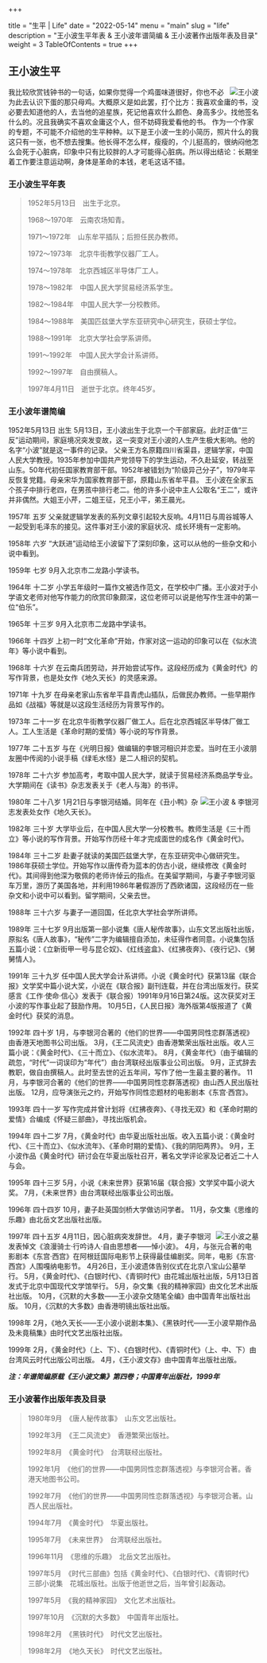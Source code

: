 +++

title = "生平 | Life"
date = "2022-05-14"
menu = "main"
slug = "life"
description = "王小波生平年表 & 王小波年谱简编 & 王小波著作出版年表及目录"
weight = 3
TableOfContents = true
+++

王小波生平
----

<span style="float:right">![王小波](/images/wangtwo.jpeg "王小波")</span>

我比较欣赏钱钟书的一句话，如果你觉得一个鸡蛋味道很好，你也不必为此去认识下蛋的那只母鸡。大概原义是如此罢，打个比方：我喜欢金庸的书，没必要去知道他的人，去当他的追星族，死记他喜欢什么颜色、身高多少。找他签名什么的。况且我确实不喜欢金庸这个人，但不妨碍我爱看他的书。
作为一个作家的专题，不可能不介绍他的生平种种。以下是王小波一生的小简历，照片什么的我这只有一张，也不想去搜集。他长得不怎么样，瘦瘦的，个儿挺高的，很纳闷他怎么会死于心脏病，印象中只有比较胖的人才可能得心脏病。所以得出结论：长期坐着工作要注意运动啊，身体是革命的本钱，老毛这话不错。

### 王小波生平年表

> 1952年5月13日　出生于北京。
> 
> 1968～1970年　云南农场知青。
> 
> 1971～1972年　山东牟平插队；后担任民办教师。
> 
> 1972～1973年　北京牛街教学仪器厂工人。
> 
> 1974～1978年　北京西城区半导体厂工人。
> 
> 1978～1982年　中国人民大学贸易经济系学生。
> 
> 1982～1984年　中国人民大学一分校教师。
> 
> 1984～1988年　美国匹兹堡大学东亚研究中心研究生，获硕士学位。
> 
> 1988～1991年　北京大学社会学系讲师。
> 
> 1991～1992年　中国人民大学会计系讲师。
> 
> 1992～1997年　自由撰稿人。
> 
> 1997年4月11日　逝世于北京。终年45岁。

### 王小波年谱简编

1952年5月13日 出生
5月13日，王小波出生于北京一个干部家庭。此时正值“三反”运动期间，家庭境况突发变故，这一突变对王小波的人生产生极大影响。他的名字“小波”就是这一事件的记录。
父亲王方名原籍四川省渠县，逻辑学家，中国人民大学教授。1935年参加中国共产党领导下的学生运动，不久赴延安，转战至山东。50年代初任国家教育部干部。1952年被错划为“阶级异己分子”，1979年平反恢复党籍。母亲宋华为国家教育部干部，原籍山东省牟平县。
王小波在全家五个孩子中排行老四，在男孩中排行老二。他的许多小说中主人公取名“王二”，或许并非偶然。大姐王小芹，二姐王征，兄王小平，弟王晨光。

1957年 五岁
父亲就逻辑学发表的系列文章引起较大反响。4月11日与周谷城等人一起受到毛泽东的接见。这件事对王小波的家庭状况、成长环境有一定影响。

1958年 六岁
“大跃进”运动给王小波留下了深刻印象，这可以从他的一些杂文和小说中看到。

1959年 七岁
9月入北京市二龙路小学读书。

1964年 十二岁
小学五年级时一篇作文被选作范文，在学校中广播。王小波对于小学语文老师对他写作能力的欣赏印象颇深，这位老师可以说是他写作生涯中的第一位“伯乐”。

1965年 十三岁
9月入北京市二龙路中学读书。

1966年 十四岁
上初一时“文化革命”开始，作家对这一运动的印象可以在《似水流年》等小说中看到。

1968年 十六岁
在云南兵团劳动，并开始尝试写作。这段经历成为《黄金时代》的写作背景，也是处女作《地久天长》的灵感来源。

1971年 十九岁
在母亲老家山东省牟平县青虎山插队，后做民办教师。一些早期作品如《战福》等就是以这段生活经历为背景写作的。

1973年 二十一岁
在北京牛街教学仪器厂做工人。后在北京西城区半导体厂做工人。工人生活是《革命时期的爱情》等小说的写作背景。

1977年 二十五岁
与在《光明日报》做编辑的李银河相识并恋爱。当时在王小波朋友圈中传阅的小说手稿《绿毛水怪》是二人相识的契机。

1978年 二十六岁
参加高考，考取中国人民大学，就读于贸易经济系商品学专业。大学期间在《读书》杂志发表关于《老人与海》的书评。

<span style="float:right">![王小波 & 李银河](/images/wangli.jpeg "王小波 & 李银河")</span>

1980年 二十八岁
1月21日与李银河结婚。同年在《丑小鸭》杂志发表处女作《地久天长》。

1982年 三十岁
大学毕业后，在中国人民大学一分校教书。教师生活是《三十而立》等小说的写作背景。开始写作历经十年才完成面世的成名作《黄金时代》。

1984年 三十二岁
赴妻子就读的美国匹兹堡大学，在东亚研究中心做研究生。1986年获硕士学位。开始写作以唐传奇为蓝本的仿古小说，继续修改《黄金时代》。其间得到他深为敬佩的老师许倬云的指点。在美留学期间，与妻子李银河驱车万里，游历了美国各地，并利用1986年暑假游历了西欧诸国，这段经历在一些杂文和小说中可以看到。留学期间，父亲去世。

1988年 三十六岁
与妻子一道回国，任北京大学社会学所讲师。

1989年 三十七岁
9月出版第一部小说集《唐人秘传故事》，山东文艺出版社出版，原拟名《唐人故事》，“秘传”二字为编辑擅自添加，未征得作者同意。小说集包括五篇小说：《立新街甲一号与昆仑奴》、《红线盗盒》、《红拂夜奔》、《夜行记》、《舅舅情人》。

1991年 三十九岁
任中国人民大学会计系讲师。小说《黄金时代》获第13届《联合报》文学奖中篇小说大奖，小说在《联合报》副刊连载，并在台湾出版发行。获奖感言《工作·使命·信心》发表于《联合报）1991年9月16日第24版。这次获奖对王小波的写作事业起了鼓励作用。
10月5日，《人民日报》海外版第4版报道了《黄金时代》获奖的消息。

1992年 四十岁
1月，与李银河合著的《他们的世界——中国男同性恋群落透视》由香港天地图书公司出版。
3月，《王二风流史》由香港繁荣出版社出版。收人三篇小说：《黄金时代》、《三十而立》、《似水流年》。
8月，《黄金年代》（由于编辑的疏忽，“时代”一词误印为“年代”）由台湾联经出版事业公司出版。
9月，正式辞去教职，做自由撰稿人。此时至去世的近五年间，写作了他一生最主要的著作。
11月，与李银河合著的《他们的世界——中国男同性恋群落透视》由山西人民出版社出版。
12月，应导演张元之约，开始写作同性恋题材的电影剧本《东宫·西宫》。

1993年 四十一岁
写作完成并曾计划将《红拂夜奔》、《寻找无双》和《革命时期的爱情》合编成《怀疑三部曲》，寻找出版机会。

1994年 四十二岁
7月，《黄金时代》由华夏出版社出版。收入五篇小说：《黄金时代》、《三十而立》、《似水流年》、《革命时期的爱情》、《我的阴阳两界》。
9月，王小波作品《黄金时代》研讨会在华夏出版社召开，著名文学评论家及记者近二十人与会。

1995年 四十三岁
5月，小说《未来世界》获第16届《联合报》文学奖中篇小说大奖。
7月，《未来世界》由台湾联经出版事业公司出版。

1996年 四十四岁
10月，妻子赴英国剑桥大学做访问学者。
11月，杂文集《思维的乐趣》由北岳文艺出版社出版。

<span style="float:right">![王小波之墓](/images/wangtumb.jpeg "王小波之墓")</span>

1997年 四十五岁
4月11日，因心脏病突发辞世。
4月，妻子李银河发表悼文《浪漫骑士·行吟诗人·自由思想者——悼小波》。
4月，与张元合著的电影剧本《东宫·西宫》在阿根廷国际电影节上获得最佳编剧奖。同年，电影《东宫·西宫》人围嘎纳电影节。
4月26日，王小波遗体告别仪式在北京八宝山公墓举行。
5月，《黄金时代》、《白银时代》、《青铜时代》由花城出版社出版，5月13日首发式于北京中国现代文学馆举行。
5月，杂文集《我的精神家园》由文化艺术出版社出版。
10月，《沉默的大多数——王小波杂文随笔全编》由中国青年出版社出版。
10月，《沉默的大多数》由香港明镜出版社出版。

1998年
2月，《地久天长——王小波小说剧本集》、《黑铁时代——王小波早期作品及未竟稿集》由时代文艺出版社出版。

1999年
2月，《黄金时代》（上、下）、《白银时代》、《青铜时代》（上、中、下）由台湾风云时代出版公司出版。
4月，《王小波文存》由中国青年出版社出版。

**_注：年谱简编原载《王小波文集》第四卷；中国青年出版社，1999年_**

### 王小波著作出版年表及目录

> 1980年9月　《唐人秘传故事》　山东文艺出版社。
> 
> 1992年3月　《王二风流史》　香港繁荣出版社。
> 
> 1992年8月　《黄金时代》　台湾联经出版社。
> 
> 1992年1月　《他们的世界——中国男同性恋群落透视》与李银河合著。香港天地图书公司。
> 
> 1992年7月　《他们的世界——中国男同性恋群落透视》与李银河合著。山西人民出版社。
> 
> 1994年7月　《黄金时代》　华夏出版社。
> 
> 1995年7月　《未来世界》　台湾联经出版社。
> 
> 1996年11月　《思维的乐趣》　北岳文艺出版社。
> 
> 1997年5月　《时代三部曲》包括《黄金时代》、《白银时代》、《青铜时代》三部小说集　花城出版社。出版于他逝世之后，当年曾引起轰动。
> 
> 1997年5月　《我的精神家园》　文化艺术出版社。
> 
> 1997年10月　《沉默的大多数》　中国青年出版社。
> 
> 1998年2月　《黑铁时代》　时代文艺出版社。
> 
> 1998年2月　《地久天长》　时代文艺出版社。